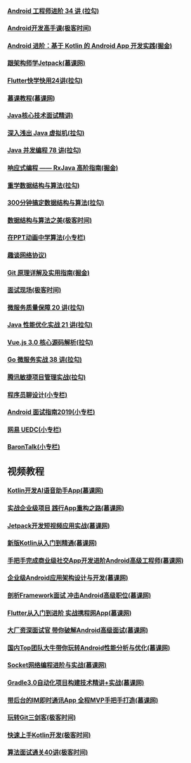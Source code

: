 #### [Android 工程师进阶 34 讲 (拉勾)](https://kaiwu.lagou.com/course/courseInfo.htm?courseId=67#/content)
#### [Android开发高手课(极客时间)](https://time.geekbang.org/column/article/81202)
#### [Android 进阶：基于 Kotlin 的 Android App 开发实践(掘金)](https://juejin.im/book/6844733722583891976)
#### [跟架构师学Jetpack(慕课网)](https://www.imooc.com/read/81)
#### [Flutter快学快用24讲(拉勾)](https://kaiwu.lagou.com/course/courseInfo.htm?courseId=251#/content)
#### [慕课教程(慕课网)](http://www.imooc.com/wiki/?d=%E6%9C%8D%E5%8A%A1%E7%AB%AF%E7%9B%B8%E5%85%B3)
#### [Java核心技术面试精讲)](https://time.geekbang.org/column/article/9266)
#### [深入浅出 Java 虚拟机(拉勾)](http://note.youdao.com/noteshare?id=7f1dc7072a250219b260d1df26ce5f30)
#### [Java 并发编程 78 讲(拉勾)](http://note.youdao.com/noteshare?id=77bf0751d1b0a24face6cb5a074c9b68)
#### [响应式编程 —— RxJava 高阶指南(掘金)](https://juejin.im/book/6844723714538340359)
#### [重学数据结构与算法(拉勾)](https://kaiwu.lagou.com/course/courseInfo.htm?courseId=185#/content)
#### [300分钟搞定数据结构与算法(拉勾)](https://kaiwu.lagou.com/course/courseInfo.htm?courseId=3#/content)
#### [数据结构与算法之美(极客时间)](https://time.geekbang.org/column/article/39922)
#### [在PPT动画中学算法(小专栏)](https://xiaozhuanlan.com/LeetCodeGIF)
#### [趣谈网络协议)](https://time.geekbang.org/column/article/9688)
#### [Git 原理详解及实用指南(掘金)](https://juejin.im/book/6844733697996881928)
#### [面试现场(极客时间)](https://time.geekbang.org/column/article/81990)
#### [微服务质量保障 20 讲(拉勾)](https://kaiwu.lagou.com/course/courseInfo.htm?courseId=377#/content)
#### [Java 性能优化实战 21 讲(拉勾)](https://kaiwu.lagou.com/course/courseInfo.htm?courseId=356#/content)
#### [Vue.js 3.0 核心源码解析(拉勾)](https://kaiwu.lagou.com/course/courseInfo.htm?courseId=326#/content)
#### [Go 微服务实战 38 讲(拉勾)](https://kaiwu.lagou.com/course/courseInfo.htm?courseId=287#/content)
#### [腾讯敏捷项目管理实战(拉勾)](https://kaiwu.lagou.com/course/courseInfo.htm?courseId=274#/content)
#### [程序员聊设计(小专栏)](https://xiaozhuanlan.com/larry)
#### [Android 面试指南2019(小专栏)](https://xiaozhuanlan.com/android-interview)
#### [网易 UEDC(小专栏)](https://xiaozhuanlan.com/UEDC)
#### [BaronTalk(小专栏)](https://xiaozhuanlan.com/barontalk)

## 视频教程
#### [Kotlin开发AI语音助手App(慕课网)](https://coding.imooc.com/class/438.html)
#### [实战企业级项目 践行App重构之路(慕课网)](https://coding.imooc.com/class/406.html)
#### [Jetpack开发短视频应用实战(慕课网)](https://coding.imooc.com/class/402.html)
#### [新版Kotlin从入门到精通(慕课网)](https://coding.imooc.com/class/398.html)
#### [手把手完成商业级社交App开发进阶Android高级工程师(慕课网)](https://coding.imooc.com/class/390.html)
#### [企业级Android应用架构设计与开发(慕课网)](https://coding.imooc.com/class/364.html)
#### [剖析Framework面试 冲击Android高级职位(慕课网)](https://coding.imooc.com/class/340.html)
#### [Flutter从入门到进阶 实战携程网App(慕课网)](https://coding.imooc.com/class/321.html)
#### [大厂资深面试官 带你破解Android高级面试(慕课网)](https://coding.imooc.com/class/317.html)
#### [国内Top团队大牛带你玩转Android性能分析与优化(慕课网)](https://coding.imooc.com/class/308.html)
#### [Socket网络编程进阶与实战(慕课网)](https://coding.imooc.com/class/286.html)
#### [Gradle3.0自动化项目构建技术精讲+实战(慕课网)](https://coding.imooc.com/class/206.html)
#### [带后台的IM即时通讯App 全程MVP手把手打造(慕课网)](https://coding.imooc.com/class/100.html)
#### [玩转Git三剑客(极客时间)](https://time.geekbang.org/course/intro/100021601)
#### [快速上手Kotlin开发(极客时间)](https://time.geekbang.org/course/intro/100009801)
#### [算法面试通关40讲(极客时间)](https://time.geekbang.org/course/intro/100019701)



















